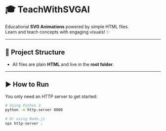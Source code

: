 # 🎓 TeachWithSVGAI

Educational **SVG Animations** powered by simple HTML files.  
Learn and teach concepts with engaging visuals! ✨

---

## 📂 Project Structure
- All files are plain **HTML** and live in the **root folder**.

---

## ▶️ How to Run
You only need an HTTP server to get started:

```bash
# Using Python 3
python -m http.server 8080

# Or using Node.js
npx http-server .
